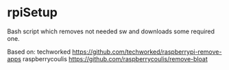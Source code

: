 # rpiSetup
Bash script which removes not needed sw and downloads some required one.

Based on:
techworked https://github.com/techworked/raspberrypi-remove-apps
raspberrycoulis https://github.com/raspberrycoulis/remove-bloat

